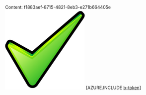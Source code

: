 Content: f1883aef-8715-4821-8eb3-e271b664405e![image](412bc239-304d-4e5a-b92c-70e4906e049f.png)
[AZURE.INCLUDE [b-token](259f5ee8-1a5f-4168-9a25-0fac7f582fa5.md)]
